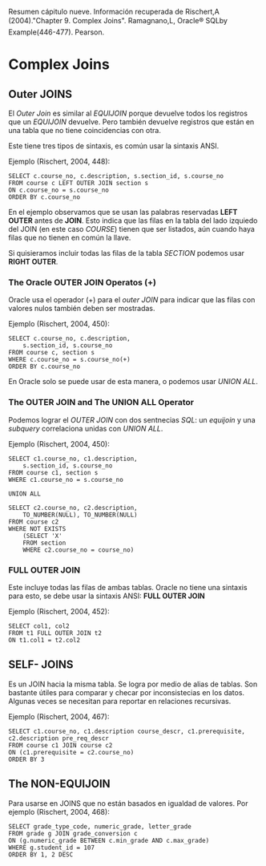 Resumen cápitulo nueve.
Información recuperada de Rischert,A (2004)."Chapter 9. Complex Joins". Ramagnano,L, Oracle® SQLby Example(446-477). Pearson. 

# Complex Joins

## Outer JOINS

El _Outer Join_ es similar al _EQUIJOIN_ porque devuelve todos los registros que un _EQUIJOIN_ devuelve. Pero también devuelve registros que están en una tabla que no tiene coincidencias con otra. 

Este tiene tres tipos de sintaxis, es común usar la sintaxis ANSI.
 
Ejemplo (Rischert, 2004, 448):

```
SELECT c.course_no, c.description, s.section_id, s.course_no
FROM course c LEFT OUTER JOIN section s
ON c.course_no = s.course_no
ORDER BY c.course_no
```
En el ejemplo observamos que se usan las palabras reservadas **LEFT OUTER** antes de **JOIN**. Esto indica que las filas en la tabla del lado izquiedo del JOIN (en este caso _COURSE_) tienen que ser listados, aún cuando haya filas que no tienen en común la llave. 

Si quisieramos incluir todas las filas de la tabla _SECTION_ podemos usar **RIGHT OUTER**. 

### The Oracle OUTER JOIN Operatos (+)

Oracle usa el operador (+) para el _outer JOIN_ para indicar que las filas con valores nulos también deben ser mostradas.

Ejemplo (Rischert, 2004, 450):

```
SELECT c.course_no, c.description,
	s.section_id, s.course_no
FROM course c, section s
WHERE c.course_no = s.course_no(+)
ORDER BY c.course_no
```

En Oracle solo se puede usar de esta manera, o podemos usar _UNION ALL_.


### The OUTER JOIN and The UNION ALL Operator

Podemos lograr el _OUTER JOIN_ con dos sentnecias _SQL_: un _equijoin_ y una _subquery_ correlaciona unidas con _UNION ALL_.
 
Ejemplo (Rischert, 2004, 450):

```
SELECT c1.course_no, c1.description,
	s.section_id, s.course_no
FROM course c1, section s
WHERE c1.course_no = s.course_no

UNION ALL

SELECT c2.course_no, c2.description,
	TO_NUMBER(NULL), TO_NUMBER(NULL)
FROM course c2
WHERE NOT EXISTS
	(SELECT 'X'
	FROM section
	WHERE c2.course_no = course_no)
```


### FULL OUTER JOIN

Este incluye todas las filas de ambas tablas. Oracle no tiene una sintaxis para esto, se debe usar la sintaxis ANSI: **FULL OUTER JOIN**

Ejemplo (Rischert, 2004, 452):

```
SELECT col1, col2
FROM t1 FULL OUTER JOIN t2
ON t1.col1 = t2.col2
```

## SELF- JOINS

Es un JOIN hacia la misma tabla. Se logra por medio de alias de tablas. Son bastante útiles para comparar y checar por inconsistecias en los datos. Algunas veces se necesitan para reportar en relaciones recursivas. 

Ejemplo (Rischert, 2004, 467):

```
SELECT c1.course_no, c1.description course_descr, c1.prerequisite, c2.description pre_req_descr
FROM course c1 JOIN course c2
ON (c1.prerequisite = c2.course_no)
ORDER BY 3
```

## The NON-EQUIJOIN

Para usarse en JOINS que no están basados en igualdad de valores. Por ejemplo (Rischert, 2004, 468):

```
SELECT grade_type_code, numeric_grade, letter_grade
FROM grade g JOIN grade_conversion c
ON (g.numeric_grade BETWEEN c.min_grade AND c.max_grade)
WHERE g.student_id = 107
ORDER BY 1, 2 DESC
```





